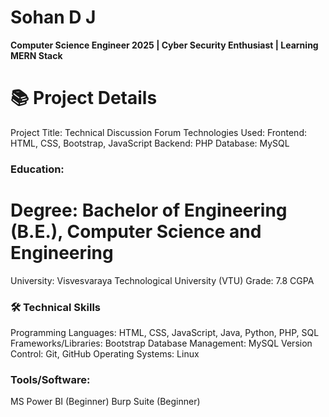 # Sohan D J
**Computer Science Engineer 2025 | Cyber Security Enthusiast | Learning MERN Stack**


# 📚 Project Details
Project Title: Technical Discussion Forum
Technologies Used:
Frontend: HTML, CSS, Bootstrap, JavaScript
Backend: PHP
Database: MySQL

### Education:
# Degree: Bachelor of Engineering (B.E.), Computer Science and Engineering
University: Visvesvaraya Technological University (VTU)
Grade: 7.8 CGPA

### 🛠️ Technical Skills
Programming Languages: HTML, CSS, JavaScript, Java, Python, PHP, SQL
Frameworks/Libraries: Bootstrap
Database Management: MySQL
Version Control: Git, GitHub
Operating Systems: Linux

### Tools/Software:
MS Power BI (Beginner)
Burp Suite (Beginner)
